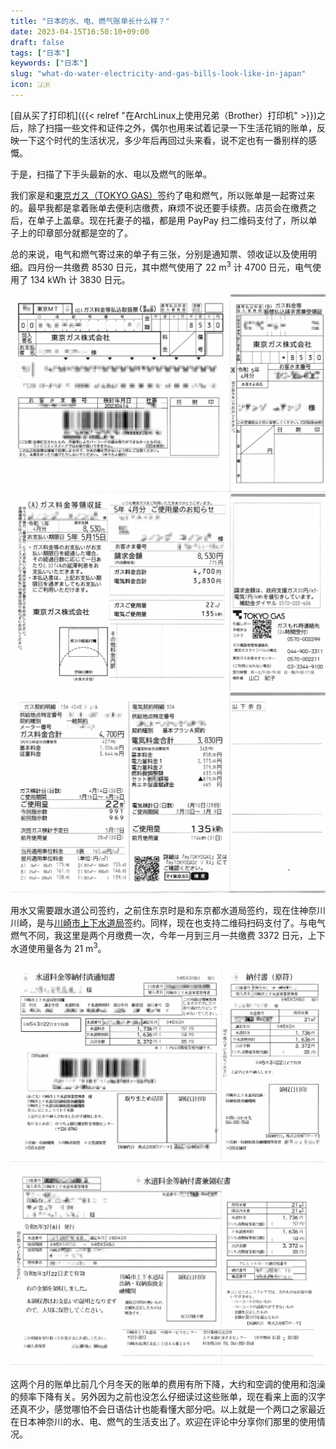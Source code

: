 ```yaml
---
title: "日本的水、电、燃气账单长什么样？"
date: 2023-04-15T16:50:10+09:00
draft: false
tags: ["日本"]
keywords: ["日本"]
slug: "what-do-water-electricity-and-gas-bills-look-like-in-japan"
icon: 🇯🇵
---
```


[自从买了打印机]({{< relref "在ArchLinux上使用兄弟（Brother）打印机" >}})之后，除了扫描一些文件和证件之外，偶尔也用来试着记录一下生活花销的账单，反映一下这个时代的生活状况，多少年后再回过头来看，说不定也有一番别样的感慨。

于是，扫描了下手头最新的水、电以及燃气的账单。

<!--more-->

我们家是和[東京ガス（TOKYO GAS）](https://www.tokyo-gas.co.jp)签约了电和燃气，所以账单是一起寄过来的。最早我都是拿着账单去便利店缴费，麻烦不说还要手续费。店员会在缴费之后，在单子上盖章。现在托妻子的福，都是用 PayPay 扫二维码支付了，所以单子上的印章部分就都是空的了。

总的来说，电气和燃气寄过来的单子有三张，分别是通知票、领收证以及使用明细。四月份一共缴费 8530 日元，其中燃气使用了 22 m<sup>3</sup> 计 4700 日元，电气使用了 134 kWh 计 3830 日元。

![ガス料金等払込取扱票](tokyo-gas-1.png)
![ガス料金等領収証](tokyo-gas-2.png)
![ガス契約明細と電気契約明細](tokyo-gas-3.png)

用水又需要跟水道公司签约，之前住东京时是和东京都水道局签约，现在住神奈川川崎，是与[川崎市上下水道局](https://www.city.kawasaki.jp/800/)签约。同样，现在也支持二维码扫码支付了。与电气燃气不同，我这里是两个月缴费一次，今年一月到三月一共缴费 3372 日元，上下水道使用量各为 21 m<sup>3</sup>。

![水道料金等納付済通知書](kawasaki-water-1.png)
![水道料金等納付兼領収書](kawasaki-water-2.png)

这两个月的账单比前几个月冬天的账单的费用有所下降，大约和空调的使用和泡澡的频率下降有关。另外因为之前也没怎么仔细读过这些账单，现在看来上面的汉字还真不少，感觉哪怕不会日语估计也能看懂大部分吧。以上就是一个两口之家最近在日本神奈川的水、电、燃气的生活支出了。欢迎在评论中分享你们那里的使用情况。
